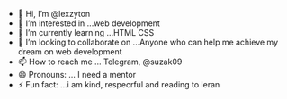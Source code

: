 - 👋 Hi, I’m @lexzyton
- 👀 I’m interested in ...web development
- 🌱 I’m currently learning ...HTML CSS
- 💞️ I’m looking to collaborate on ...Anyone who can help me achieve my dream on web development 
- 📫 How to reach me ... Telegram, @suzak09
- 😄 Pronouns: ... I need a mentor 
- ⚡ Fun fact: ...i am kind, respecrful and reading to leran 

<!---
lexzyton/lexzyton is a ✨ special ✨ repository because its `README.md` (this file) appears on your GitHub profile.
You can click the Preview link to take a look at your changes.
--->
